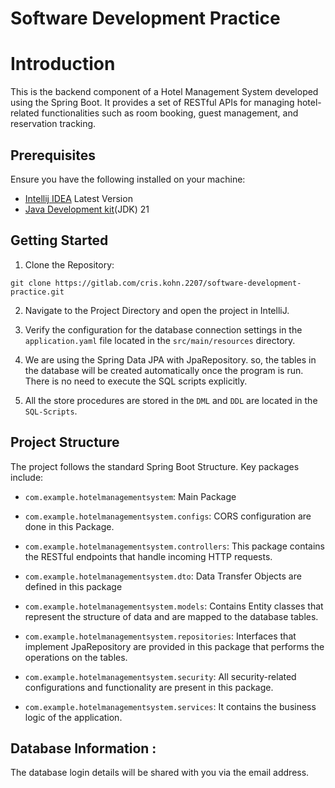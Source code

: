 # Software Development Practice

# Introduction
This is the backend component of a Hotel Management System developed using the Spring Boot.
It provides a set of RESTful APIs for managing hotel-related functionalities such as room booking, guest management, and reservation tracking.

## Prerequisites
Ensure you have the following installed on your machine:

- [Intellij IDEA](https://www.jetbrains.com/de-de/idea/download/?section=windows) Latest Version 
- [Java Development kit](https://www.oracle.com/java/technologies/downloads/#jdk21-windows)(JDK) 21

## Getting Started
1. Clone the Repository:
```
git clone https://gitlab.com/cris.kohn.2207/software-development-practice.git
```
2. Navigate to the Project Directory and open the project in IntelliJ.

3. Verify the configuration for the database connection settings in the `application.yaml` file located in the `src/main/resources` directory.

4. We are using the Spring Data JPA with JpaRepository. so, the tables in the database will be created automatically once the program is run. There is no need to execute the SQL scripts explicitly.

5. All the store procedures are stored in the `DML` and `DDL` are located in the `SQL-Scripts`.


## Project Structure 
The project follows the standard Spring Boot Structure. Key packages include:
- `com.example.hotelmanagementsystem`: Main Package

- `com.example.hotelmanagementsystem.configs`: CORS configuration are done in this Package.

- `com.example.hotelmanagementsystem.controllers`: This package contains the RESTful endpoints that handle incoming HTTP requests.

- `com.example.hotelmanagementsystem.dto`: Data Transfer Objects are defined in this package

- `com.example.hotelmanagementsystem.models`: Contains Entity classes that represent the structure of data and are mapped to the database tables.

- `com.example.hotelmanagementsystem.repositories`: Interfaces that implement JpaRepository are provided in this package that performs the operations on the tables.  

- `com.example.hotelmanagementsystem.security`: All security-related configurations and functionality are present in this package.

- `com.example.hotelmanagementsystem.services`: It contains the business logic of the application.
 
## Database Information :

The database login details will be shared with you via the email address.
